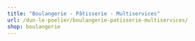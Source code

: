 ```yaml
---
title: "Boulangerie - Pâtisserie - Multiservices"
url: /dun-le-poelier/boulangerie-patisserie-multiservices/
shop: boulangerie
---
```

